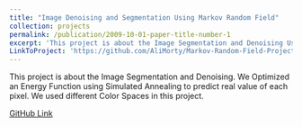 ```yaml
---
title: "Image Denoising and Segmentation Using Markov Random Field"
collection: projects
permalink: /publication/2009-10-01-paper-title-number-1
excerpt: 'This project is about the Image Segmentation and Denoising Usign Markov Random Field'
LinkToProject: 'https://github.com/AliMorty/Markov-Random-Field-Project'
---
```

This project is about the Image Segmentation and Denoising. We Optimized an Energy Function using Simulated Annealing to predict real value of each pixel. We used different Color Spaces in this project. 

[GitHub Link](https://github.com/AliMorty/Markov-Random-Field-Project)


